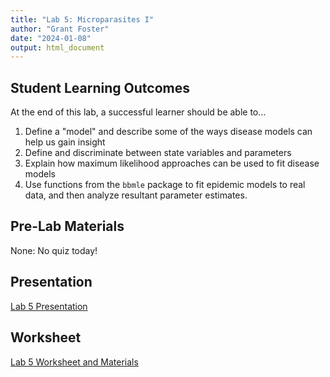```yaml
---
title: "Lab 5: Microparasites I"
author: "Grant Foster"
date: "2024-01-08"
output: html_document
---
```


## Student Learning Outcomes

At the end of this lab, a successful learner should be able to…

1. Define a "model" and describe some of the ways disease models can help us gain insight
2. Define and discriminate between state variables and parameters
3. Explain how maximum likelihood approaches can be used to fit disease models
4. Use functions from the `bbmle` package to fit epidemic models to real data, and then analyze resultant parameter estimates.

## Pre-Lab Materials
None: No quiz today!

## Presentation
[Lab 5 Presentation](/lab/lab5_microparasitesI/Lab5Presentation.pdf)

## Worksheet
[Lab 5 Worksheet and Materials](/lab/lab5_microparasitesI/Lab5_StudentMaterials.zip)

